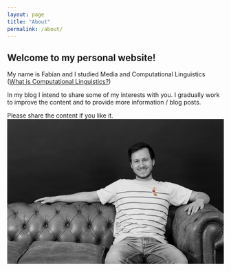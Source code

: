 ```yaml
---
layout: page
title: "About"
permalink: /about/
---
```


## Welcome to my personal website!

My name is Fabian and I studied Media and Computational Linguistics ([What is Computational Linguistics?](https://en.wikipedia.org/wiki/Computational_linguistics))

In my blog I intend to share some of my interests with you. I gradually work to improve the content and to provide more information / blog posts.

Please share the content if you like it. 
<img src="/images/about-me.png" class="inline"/>
